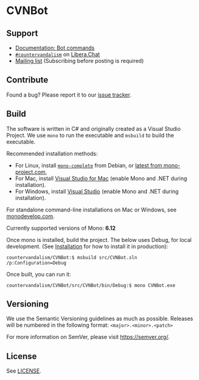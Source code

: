 # CVNBot

## Support

* [Documentation: Bot commands](https://meta.wikimedia.org/wiki/CVNBot#Commands)
* [`#countervandalism`](irc://irc.libera.chat/#countervandalism) on [Libera.Chat](https://libera.chat)
* [Mailing list](https://lists.wikimedia.org/mailman/listinfo/cvn) (Subscribing before posting is required)

## Contribute

Found a bug? Please report it to our
[issue tracker](https://phabricator.wikimedia.org/tag/cvnbot/).

## Build

The software is written in C# and originally created as a Visual Studio Project.
We use `mono` to run the executable and `msbuild` to build the executable.

Recommended installation methods:

* For Linux, install [`mono-complete`](https://packages.debian.org/search?keywords=mono-complete) from Debian, or [latest from mono-project.com](https://www.mono-project.com/download/stable/#download-lin),
* For Mac, install [Visual Studio for Mac](https://www.visualstudio.com/vs/visual-studio-mac/) (enable Mono and .NET during installation).
* For Windows, install [Visual Studio](https://visualstudio.microsoft.com/vs/) (enable Mono and .NET during installation).

For standalone command-line installations on Mac or Windows, see [monodevelop.com](https://www.monodevelop.com/download/).

Currently supported versions of Mono: **6.12**

Once mono is installed, build the project. The below uses Debug, for local development. (See [Installation](./docs/install.md) for how to install it in production):

```
countervandalism/CVNBot:$ msbuild src/CVNBot.sln /p:Configuration=Debug
```

Once built, you can run it:

```
countervandalism/CVNBot/src/CVNBot/bin/Debug:$ mono CVNBot.exe
```

## Versioning

We use the Semantic Versioning guidelines as much as possible.
Releases will be numbered in the following format: `<major>.<minor>.<patch>`

For more information on SemVer, please visit https://semver.org/.

## License

See [LICENSE](./LICENSE.txt).

